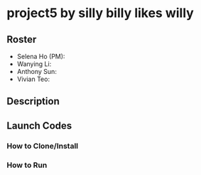 # project5 by silly billy likes willy
## Roster
* Selena Ho (PM): 
* Wanying Li: 
* Anthony Sun:
* Vivian Teo:
## Description
## Launch Codes
### How to Clone/Install
### How to Run
